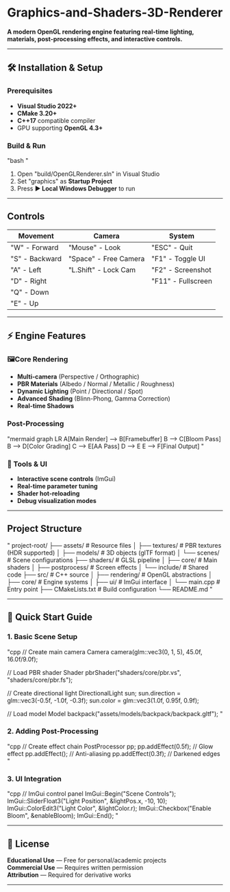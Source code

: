 # Graphics-and-Shaders-3D-Renderer


**A modern OpenGL rendering engine featuring real-time lighting, materials, post-processing effects, and interactive controls.**

---

## 🛠 Installation & Setup

###  Prerequisites
- **Visual Studio 2022+**
- **CMake 3.20+**
- **C++17** compatible compiler
- GPU supporting **OpenGL 4.3+**

###  Build & Run

"bash
"

1. Open "build/OpenGLRenderer.sln" in Visual Studio  
2. Set "graphics" as **Startup Project**  
3. Press **▶️ Local Windows Debugger** to run

---

## Controls

| **Movement**        | **Camera**             | **System**         |
|---------------------|------------------------|--------------------|
| "W" - Forward       | "Mouse" - Look         | "ESC" - Quit       |
| "S" - Backward      | "Space" - Free Camera  | "F1" - Toggle UI   |
| "A" - Left          | "L.Shift" - Lock Cam   | "F2" - Screenshot  |
| "D" - Right         |                        | "F11" - Fullscreen |
| "Q" - Down          |                        |                    |
| "E" - Up            |                        |                    |

---

## ⚡ Engine Features

### 🖼Core Rendering
- **Multi-camera** (Perspective / Orthographic)
- **PBR Materials** (Albedo / Normal / Metallic / Roughness)
- **Dynamic Lighting** (Point / Directional / Spot)
- **Advanced Shading** (Blinn-Phong, Gamma Correction)
- **Real-time Shadows**

###  Post-Processing

"mermaid
graph LR
A[Main Render] --> B[Framebuffer]
B --> C[Bloom Pass]
B --> D[Color Grading]
C --> E[AA Pass]
D --> E
E --> F[Final Output]
"

### 🧩 Tools & UI
- **Interactive scene controls** (ImGui)
- **Real-time parameter tuning**
- **Shader hot-reloading**
- **Debug visualization modes**

---

##  Project Structure

"
project-root/
├── assets/               # Resource files
│   ├── textures/         # PBR textures (HDR supported)
│   ├── models/           # 3D objects (glTF format)
│   └── scenes/           # Scene configurations
├── shaders/              # GLSL pipeline
│   ├── core/             # Main shaders
│   ├── postprocess/      # Screen effects
│   └── include/          # Shared code
├── src/                  # C++ source
│   ├── rendering/        # OpenGL abstractions
│   ├── core/             # Engine systems
│   ├── ui/               # ImGui interface
│   └── main.cpp          # Entry point
├── CMakeLists.txt        # Build configuration
└── README.md
"

---

## 🚀 Quick Start Guide

### 1. Basic Scene Setup

"cpp
// Create main camera
Camera camera(glm::vec3(0, 1, 5), 45.0f, 16.0f/9.0f);

// Load PBR shader
Shader pbrShader("shaders/core/pbr.vs", "shaders/core/pbr.fs");

// Create directional light
DirectionalLight sun;
sun.direction = glm::vec3(-0.5f, -1.0f, -0.3f);
sun.color = glm::vec3(1.0f, 0.95f, 0.9f);

// Load model
Model backpack("assets/models/backpack/backpack.gltf");
"

### 2. Adding Post-Processing

"cpp
// Create effect chain
PostProcessor pp;
pp.addEffect<BloomEffect>(0.5f);     // Glow effect
pp.addEffect<FXAAEffect>();          // Anti-aliasing
pp.addEffect<VignetteEffect>(0.3f);  // Darkened edges
"

### 3. UI Integration

"cpp
// ImGui control panel
ImGui::Begin("Scene Controls");
ImGui::SliderFloat3("Light Position", &lightPos.x, -10, 10);
ImGui::ColorEdit3("Light Color", &lightColor.r);
ImGui::Checkbox("Enable Bloom", &enableBloom);
ImGui::End();
"

---

## 📜 License

**Educational Use** — Free for personal/academic projects  
**Commercial Use** — Requires written permission  
**Attribution** — Required for derivative works

---

